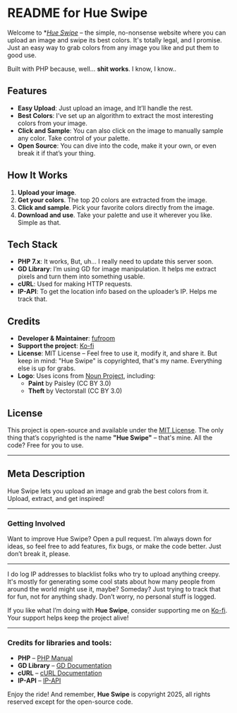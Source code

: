 # README for Hue Swipe

Welcome to **[Hue Swipe](https://hueswipe.click)* – the simple, no-nonsense website where you can upload an image and swipe its best colors. It's totally legal, and I promise. Just an easy way to grab colors from any image you like and put them to good use.

Built with PHP because, well... **shit works**. I know, I know..

## Features
- **Easy Upload**: Just upload an image, and It’ll handle the rest.
- **Best Colors**: I’ve set up an algorithm to extract the most interesting colors from your image.
- **Click and Sample**: You can also click on the image to manually sample any color. Take control of your palette.
- **Open Source**: You can dive into the code, make it your own, or even break it if that’s your thing.

## How It Works
1. **Upload your image**.
2. **Get your colors**. The top 20 colors are extracted from the image.
3. **Click and sample**. Pick your favorite colors directly from the image.
4. **Download and use**. Take your palette and use it wherever you like. Simple as that.

## Tech Stack
- **PHP 7.x**:  It works, But, uh... I really need to update this server soon.
- **GD Library**: I’m using GD for image manipulation. It helps me extract pixels and turn them into something usable.
- **cURL**: Used for making HTTP requests.
- **IP-API**: To get the location info based on the uploader’s IP. Helps me track that.

## Credits

- **Developer & Maintainer**: [fufroom](https://fufroom.art)
- **Support the project**: [Ko-fi](https://ko-fi.com/fufroom)
- **License**: MIT License – Feel free to use it, modify it, and share it. But keep in mind: "Hue Swipe" is copyrighted, that's my name. Everything else is up for grabs.
- **Logo**: Uses icons from [Noun Project](https://thenounproject.com/), including:
    - **Paint** by Paisley (CC BY 3.0)
    - **Theft** by Vectorstall (CC BY 3.0)

## License

This project is open-source and available under the [MIT License](LICENSE). The only thing that’s copyrighted is the name **"Hue Swipe"** – that's mine. All the code? Free for you to use.

---

## Meta Description

Hue Swipe lets you upload an image and grab the best colors from it. Upload, extract, and get inspired!

---

### Getting Involved

Want to improve Hue Swipe? Open a pull request. I’m always down for ideas, so feel free to add features, fix bugs, or make the code better. Just don’t break it, please. 

---

I do log IP addresses to blacklist folks who try to upload anything creepy. It's mostly for generating some cool stats about how many people from around the world might use it, maybe? Someday? Just trying to track that for fun, not for anything shady. Don’t worry, no personal stuff is logged.

If you like what I’m doing with **Hue Swipe**, consider supporting me on [Ko-fi](https://ko-fi.com/fufroom). Your support helps keep the project alive!

---

### Credits for libraries and tools:
- **PHP** – [PHP Manual](https://www.php.net/manual/en/)
- **GD Library** – [GD Documentation](https://www.php.net/manual/en/book.image.php)
- **cURL** – [cURL Documentation](https://www.php.net/manual/en/book.curl.php)
- **IP-API** – [IP-API](https://ip-api.com/)

Enjoy the ride! And remember, **Hue Swipe** is copyright 2025, all rights reserved except for the open-source code.
